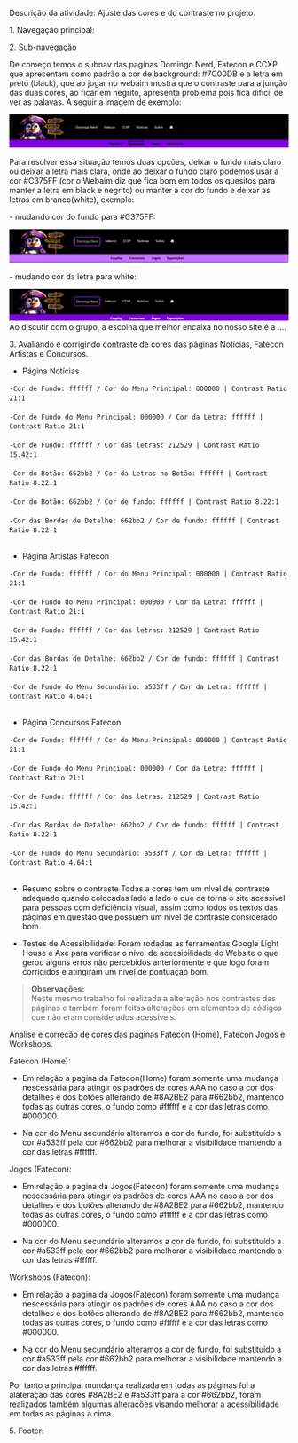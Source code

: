 Descrição da atividade: Ajuste das cores e do contraste no projeto.
<p> 1. Navegação principal: </p>

<p> 2. Sub-navegação</p>
<p>De começo temos o subnav das paginas Domingo Nerd, Fatecon e CCXP que apresentam como padrão a cor de background: #7C00DB e a letra em preto (black), que ao jogar no webaim mostra que o contraste para a junção das duas cores, ao ficar em negrito, apresenta problema pois fica dificil de ver as palavas. A seguir a imagem de exemplo:</p>
<img src="imagem/sub-nav-dn.png">
<p>Para resolver essa situação temos duas opções, deixar o fundo mais claro ou deixar a letra mais clara, onde ao deixar o fundo claro podemos usar a cor #C375FF (cor o Webaim diz que fica bom em todos os quesitos para manter a letra em black e negrito) ou manter a cor do fundo e deixar as letras em branco(white), exemplo:</p>
<p>- mudando cor do fundo para #C375FF:</p>
<img src="imagem/sub-nav-dn2.png">
<p>- mudando cor da letra para white:</p>
<img src="imagem/sub-nav-dn3.png">
Ao discutir com o grupo, a escolha que melhor encaixa no nosso site é a ....


<p>3. Avaliando e corrigindo contraste de cores das páginas Notícias, Fatecon Artistas e Concursos.</p>

- Página Notícias

`-Cor de Fundo: ffffff / Cor do Menu Principal: 000000 | Contrast Ratio 21:1` <br><br>
`-Cor de Fundo do Menu Principal: 000000 / Cor da Letra: ffffff | Contrast Ratio 21:1` <br><br>
`-Cor de Fundo: ffffff / Cor das letras: 212529 | Contrast Ratio 15.42:1` <br><br>
``-Cor do Botão: 662bb2 / Cor da Letras no Botão: ffffff | Contrast Ratio 8.22:1`` <br><br>
``-Cor do Botão: 662bb2 / Cor de fundo: ffffff | Contrast Ratio 8.22:1`` <br><br>
``-Cor das Bordas de Detalhe: 662bb2 / Cor de fundo: ffffff | Contrast Ratio 8.22:1`` <br><br>

- Página Artistas Fatecon

``-Cor de Fundo: ffffff / Cor do Menu Principal: 000000 | Contrast Ratio 21:1`` <br><br>
``-Cor de Fundo do Menu Principal: 000000 / Cor da Letra: ffffff | Contrast Ratio 21:1`` <br><br>
``-Cor de Fundo: ffffff / Cor das letras: 212529 | Contrast Ratio 15.42:1`` <br><br>
``-Cor das Bordas de Detalhe: 662bb2 / Cor de fundo: ffffff | Contrast Ratio 8.22:1`` <br><br>
``-Cor de Fundo do Menu Secundário: a533ff / Cor da Letra: ffffff | Contrast Ratio 4.64:1`` <br><br>

- Página Concursos Fatecon

``-Cor de Fundo: ffffff / Cor do Menu Principal: 000000 | Contrast Ratio 21:1`` <br><br>
``-Cor de Fundo do Menu Principal: 000000 / Cor da Letra: ffffff | Contrast Ratio 21:1`` <br><br>
``-Cor de Fundo: ffffff / Cor das letras: 212529 | Contrast Ratio 15.42:1`` <br><br>
``-Cor das Bordas de Detalhe: 662bb2 / Cor de fundo: ffffff | Contrast Ratio 8.22:1`` <br><br>
``-Cor de Fundo do Menu Secundário: a533ff / Cor da Letra: ffffff | Contrast Ratio 4.64:1`` <br><br>

- Resumo sobre o contraste
Todas a cores tem um nível de contraste adequado quando colocadas lado a lado o que de torna o site acessível para pessoas com deficiência visual, assim como todos os textos das páginas em questão que possuem um nível de contraste considerado bom.

- Testes de Acessibilidade:
Foram rodadas as ferramentas Google Light House e Axe para verificar o nível de acessibilidade do Website o que gerou alguns erros não percebidos anteriormente e que logo foram corrigidos e atingiram um nível de pontuação bom.

> **Observações:**<br>
Neste mesmo trabalho foi realizada a alteração nos contrastes das páginas e também foram feitas alterações em elementos de códigos que não eram considerados acessíveis.

<p> Analise e correção de cores das paginas Fatecon (Home), Fatecon Jogos e Workshops.</p>

Fatecon (Home):

- Em relação a pagina da Fatecon(Home) foram somente uma mudança nescessária para atingir os padrões de cores AAA no caso a cor dos detalhes e dos botões alterando de #8A2BE2 para #662bb2, mantendo todas as outras cores, o fundo como #ffffff e a cor das letras como #000000.

- Na cor do Menu secundário alteramos a cor de fundo, foi substituído a cor #a533ff pela cor #662bb2 para melhorar a visibilidade mantendo a cor das letras #ffffff.

Jogos (Fatecon): 

- Em relação a pagina da Jogos(Fatecon) foram somente uma mudança nescessária para atingir os padrões de cores AAA no caso a cor dos detalhes e dos botões alterando de #8A2BE2 para #662bb2, mantendo todas as outras cores, o fundo como #ffffff e a cor das letras como #000000.

- Na cor do Menu secundário alteramos a cor de fundo, foi substituído a cor #a533ff pela cor #662bb2 para melhorar a visibilidade mantendo a cor das letras #ffffff.

Workshops (Fatecon): 

- Em relação a pagina da Jogos(Fatecon) foram somente uma mudança nescessária para atingir os padrões de cores AAA no caso a cor dos detalhes e dos botões alterando de #8A2BE2 para #662bb2, mantendo todas as outras cores, o fundo como #ffffff e a cor das letras como #000000.

- Na cor do Menu secundário alteramos a cor de fundo, foi substituído a cor #a533ff pela cor #662bb2 para melhorar a visibilidade mantendo a cor das letras #ffffff.

Por tanto a principal mundança realizada em todas as páginas foi a alateração das cores #8A2BE2 e #a533ff para a cor #662bb2, foram realizados também algumas alterações visando melhorar a acessibilidade em todas as páginas a cima.


<p> 5. Footer: </p>
